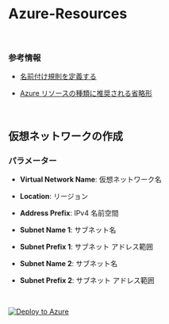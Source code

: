 # Azure-Resources

<br />

### 参考情報
- <a href="https://docs.microsoft.com/ja-jp/azure/cloud-adoption-framework/ready/azure-best-practices/resource-naming">名前付け規則を定義する</a>

- <a href="https://docs.microsoft.com/ja-jp/azure/cloud-adoption-framework/ready/azure-best-practices/resource-abbreviations">Azure リソースの種類に推奨される省略形</a>

<br />

## 仮想ネットワークの作成

### パラメーター
- **Virtual Network Name**: 仮想ネットワーク名

- **Location**: リージョン

- **Address Prefix**: IPv4 名前空間

- **Subnet Name 1**: サブネット名

- **Subnet Prefix 1**: サブネット アドレス範囲

- **Subnet Name 2**: サブネット名

- **Subnet Prefix 2**: サブネット アドレス範囲

<br />

[![Deploy to Azure](https://aka.ms/deploytoazurebutton)](https://portal.azure.com/#create/Microsoft.Template/uri/https%3A%2F%2Fraw.githubusercontent.com%2Fhiroyay-ms%2FAzure-Resources%2Fhiroyay%2Ftemplates%2Fdeploy-vnet.json)

<br />
